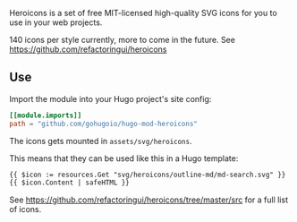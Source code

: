 Heroicons is a set of free MIT-licensed high-quality SVG icons for you to use in your web projects.

140 icons per style currently, more to come in the future. See https://github.com/refactoringui/heroicons

## Use

Import the module into your Hugo project's site config:

```toml
[[module.imports]]
path = "github.com/gohugoio/hugo-mod-heroicons"
```

The icons gets mounted in `assets/svg/heroicons`.

This means that they can be used like this in a Hugo template:

```html
{{ $icon := resources.Get "svg/heroicons/outline-md/md-search.svg" }}
{{ $icon.Content | safeHTML }}
```

See https://github.com/refactoringui/heroicons/tree/master/src for a full list of icons.
